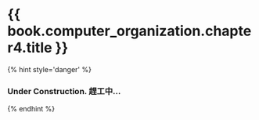 # {{ book.computer_organization.chapter4.title }}
<!-- notoc -->

{% hint style='danger' %}
### Under Construction. 趕工中...
{% endhint %}
